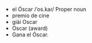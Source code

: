 

- el Óscar	/ˈos.kaɾ/	Proper noun	
- premio de cine	
- giải Oscar	
- Oscar (award)	
- Gana el Óscar.